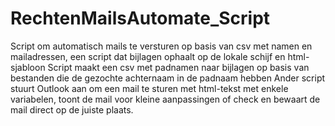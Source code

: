 # RechtenMailsAutomate_Script
Script om automatisch mails te versturen op basis van csv met namen en mailadressen, een script dat bijlagen ophaalt op de lokale schijf en html-sjabloon
Script maakt een csv met padnamen naar bijlagen op basis van bestanden die de gezochte achternaam in de padnaam hebben
Ander script stuurt Outlook aan om een mail te sturen met html-tekst met enkele variabelen, toont de mail voor kleine aanpassingen of check en bewaart de mail direct 
op de juiste plaats.
